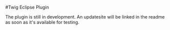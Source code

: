 #Twig Eclipse Plugin

The plugin is still in development. An updatesite will be linked in the readme as soon as it's available for 
testing.